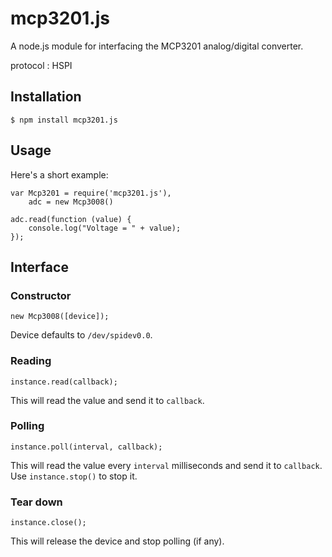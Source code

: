# mcp3201.js

A node.js module for interfacing the MCP3201 analog/digital converter.

protocol : HSPI

## Installation

```
$ npm install mcp3201.js
```

## Usage

Here's a short example:

```
var Mcp3201 = require('mcp3201.js'),
    adc = new Mcp3008()

adc.read(function (value) {
    console.log("Voltage = " + value);
});
```

## Interface

### Constructor

```
new Mcp3008([device]);
```

Device defaults to `/dev/spidev0.0`.

### Reading

```
instance.read(callback);
```

This will read the value and send it to `callback`.

### Polling

```
instance.poll(interval, callback);
```

This will read the value every `interval` milliseconds and send it to `callback`. Use `instance.stop()` to stop it.

### Tear down

```
instance.close();
```

This will release the device and stop polling (if any).
